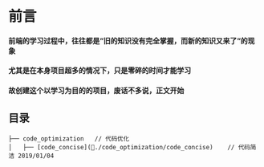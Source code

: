 # 前言
#### 前端的学习过程中，往往都是“旧的知识没有完全掌握，而新的知识又来了“的现象
#### 尤其是在本身项目超多的情况下，只是零碎的时间才能学习
#### 故创建这个以学习为目的的项目，废话不多说，正文开始

## 目录
```
├── code_optimization   // 代码优化
│   ├── [code_concise](./code_optimization/code_concise)    // 代码简洁 2019/01/04
```

